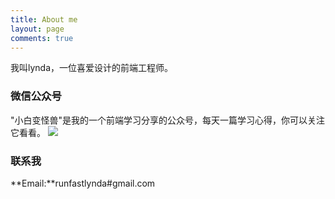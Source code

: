 ```yaml
---
title: About me
layout: page
comments: true
---
```


我叫lynda，一位喜爱设计的前端工程师。

### 微信公众号

"小白变怪兽"是我的一个前端学习分享的公众号，每天一篇学习心得，你可以关注它看看。
![](http://7xklz5.com1.z0.glb.clouddn.com/about.3.jpg)

### 联系我


**Email:**runfastlynda#gmail.com    

